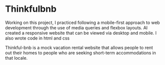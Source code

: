 # Thinkfulbnb

Working on this project, I practiced following a mobile-first approach to web development through the use of media queries and flexbox layouts. AI created a responsive website that can be viewed via desktop and mobile. I also wrote code in html and css

Thinkful-bnb is a mock vacation rental website that allows people to rent out their homes to people who are seeking short-term accommodations in that locale. 
